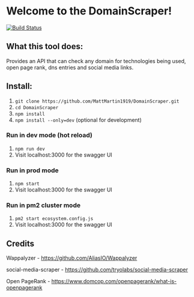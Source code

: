 # Welcome to the DomainScraper!

[![Build Status](https://travis-ci.com/MattMartin1919/DomainScraper.svg?branch=master)](https://travis-ci.com/MattMartin1919/DomainScraper)

## What this tool does:
Provides an API that can check any domain for technologies being used, open page rank, dns entries and social media links.

## Install:
1) `git clone https://github.com/MattMartin1919/DomainScraper.git`
2) `cd DomainScraper`
3) `npm install`
4) `npm install --only=dev` (optional for development)

### Run in dev mode (hot reload)
1) `npm run dev`
2) Visit localhost:3000 for the swagger UI

### Run in prod mode
1) `npm start`
2) Visit localhost:3000 for the swagger UI

### Run in pm2 cluster mode
1) `pm2 start ecosystem.config.js`
2) Visit localhost:3000 for the swagger UI



## Credits
Wappalyzer - https://github.com/AliasIO/Wappalyzer

social-media-scraper - https://github.com/tryolabs/social-media-scraper

Open PageRank - https://www.domcop.com/openpagerank/what-is-openpagerank
